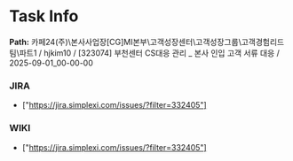 # Task Info

**Path:** 카페24(주)\본사사업장\[CG]MI본부\고객성장센터\고객성장그룹\고객경험리드팀\파트1 / hjkim10 / [323074] 부천센터 CS대응 관리 _ 본사 인입 고객 서류 대응 / 2025-09-01_00-00-00

### JIRA
- ["https://jira.simplexi.com/issues/?filter=332405"]

### WIKI
- ["https://jira.simplexi.com/issues/?filter=332405"]

